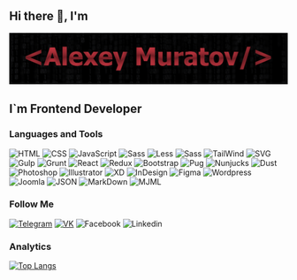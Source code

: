 ## Hi there 👋, I'm
![Header](https://github.com/mangust5580/mangust5580/blob/main/assets/header.png)

## I`m Frontend Developer


### Languages and Tools
![HTML](https://img.shields.io/badge/-html-1c1d21?style=for-the-badge&logo=html5) ![CSS](https://img.shields.io/badge/-css-1c1d21?style=for-the-badge&logo=css3&logoColor=32a9dc) ![JavaScript](https://img.shields.io/badge/-javascript-1c1d21?style=for-the-badge&logo=javascript) ![Sass](https://img.shields.io/badge/-sass-1c1d21?style=for-the-badge&logo=sass) ![Less](https://img.shields.io/badge/-less-1c1d21?style=for-the-badge&logo=less&logoColor=83aae1) ![Sass](https://img.shields.io/badge/-postcss-1c1d21?style=for-the-badge&logo=postcss&logoColor=e32928) ![TailWind](https://img.shields.io/badge/-tailwind-1c1d21?style=for-the-badge) ![SVG](https://img.shields.io/badge/-svg-1c1d21?style=for-the-badge&logo=svg) ![Gulp](https://img.shields.io/badge/-gulp-1c1d21?style=for-the-badge&logo=gulp) ![Grunt](https://img.shields.io/badge/-grunt-1c1d21?style=for-the-badge&logo=grunt) ![React](https://img.shields.io/badge/-react-1c1d21?style=for-the-badge&logo=react) ![Redux](https://img.shields.io/badge/-redux-1c1d21?style=for-the-badge&logo=redux&logoColor=8e58de) ![Bootstrap](https://img.shields.io/badge/-bootstrap-1c1d21?style=for-the-badge&logo=bootstrap) ![Pug](https://img.shields.io/badge/-pug-1c1d21?style=for-the-badge&logo=pug&logoColor=EFD0A1) ![Nunjucks](https://img.shields.io/badge/-nunjucks-1c1d21?style=for-the-badge) ![Dust](https://img.shields.io/badge/-dust-1c1d21?style=for-the-badge) ![Photoshop](https://img.shields.io/badge/-adobe_photoshop-1c1d21?style=for-the-badge&logo=adobe-photoshop) ![Illustrator](https://img.shields.io/badge/-adobe_illustrator-1c1d21?style=for-the-badge&logo=adobe-illustrator) ![XD](https://img.shields.io/badge/-adobe_xd-1c1d21?style=for-the-badge&logo=adobe-xd) ![InDesign](https://img.shields.io/badge/-adobe_indesign-1c1d21?style=for-the-badge&logo=adobe-indesign) ![Figma](https://img.shields.io/badge/-figma-1c1d21?style=for-the-badge&logo=figma) ![Wordpress](https://img.shields.io/badge/-wordpress-1c1d21?style=for-the-badge&logo=wordpress&logoColor=3798C5) ![Joomla](https://img.shields.io/badge/-joomla-1c1d21?style=for-the-badge&logo=joomla) ![JSON](https://img.shields.io/badge/-json-1c1d21?style=for-the-badge&logo=json&logoColor=2469fb) ![MarkDown](https://img.shields.io/badge/-markDown-1c1d21?style=for-the-badge&logo=markdown&logoColor=7E57C2) ![MJML](https://img.shields.io/badge/-mjml-1c1d21?style=for-the-badge)

### Follow Me

[![Telegram](https://img.shields.io/badge/-telegram-1c1d21?style=for-the-badge&logo=telegram)](https://t.me/mangust5581) [![VK](https://img.shields.io/badge/-vk-1c1d21?style=for-the-badge&logo=vk&logoColor=5FA7FF)](https://vk.com/lonrav0913) ![Facebook](https://img.shields.io/badge/-facebook-1c1d21?style=for-the-badge&logo=facebook) ![Linkedin](https://img.shields.io/badge/-linkedin-1c1d21?style=for-the-badge&logo=linkedin&logoColor=007bb6)

### Analytics
[![Top Langs](https://github-readme-stats.vercel.app/api/top-langs/?username=mangust5580&layout=compact)](https://github.com/anuraghazra/github-readme-stats)